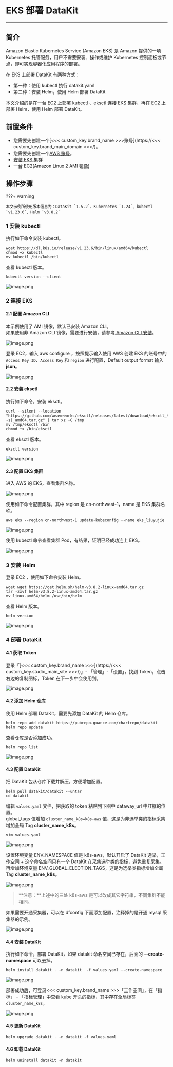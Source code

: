 # EKS 部署 DataKit

---

## 简介

Amazon Elastic Kubernetes Service (Amazon EKS) 是 Amazon 提供的一项 Kubernetes 托管服务，用户不需要安装、操作或维护 Kubernetes 控制面板或节点，即可实现容器化应用程序的部署。

在 EKS 上部署 DataKit 有两种方式：

- 第一种：使用 kubectl 执行 datakit.yaml
- 第二种：安装 Helm，使用 Helm 部署 DataKit

本文介绍的是在一台 EC2 上部署 kubectl 、eksctl 连接 EKS 集群，再在 EC2 上部署 Helm，使用 Helm 部署 DataKit。

## 前置条件

- 您需要先创建一个[<<< custom_key.brand_name >>>账号](https://<<< custom_key.brand_main_domain >>>/)。
- 您需要先创建一个[AWS 账号](https://www.amazonaws.cn/)。
- [安装 EKS ](https://docs.amazonaws.cn/eks/latest/userguide/create-cluster.html)集群
- 一台 EC2(Amazon Linux 2 AMI 镜像)

## 操作步骤

???+ warning

    本文示例所使用版本信息为：DataKit `1.5.2`、Kubernetes `1.24`、kubectl `v1.23.6`、Helm `v3.8.2`

### 1 安装 kubectl

执行如下命令安装 kubectl。

```
wget https://dl.k8s.io/release/v1.23.6/bin/linux/amd64/kubectl
chmod +x kubectl
mv kubectl /bin/kubectl
```

查看 kubectl 版本。

```
kubectl version --client
```

![image.png](../images/eks-1.png)

### 2 连接 EKS

#### 2.1 配置 Amazon CLI

本示例使用了 AMI 镜像，默认已安装 Amazon CLI。<br/>
如果使用非 Amazon CLI 镜像，需要进行安装，请参考[ Amazon CLI 安装](https://docs.amazonaws.cn/cli/latest/userguide/getting-started-install.html)。

![image.png](../images/eks-2.png)

登录 EC2，输入 aws configure ，按照提示输入使用 AWS 创建 EKS 的账号中的 `Access Key ID`、`Access Key` 和 `region` 进行配置，Default output format 输入 **json**。

![image.png](../images/eks-3.png)

#### 2.2 安装 eksctl

执行如下命令，安装 eksctl。

```
curl --silent --location "https://github.com/weaveworks/eksctl/releases/latest/download/eksctl_$(uname -s)_amd64.tar.gz" | tar xz -C /tmp
mv /tmp/eksctl /bin
chmod +x /bin/eksctl
```

查看 eksctl 版本。

```
eksctl version
```

![image.png](../images/eks-4.png)

#### 2.3 配置 EKS 集群

进入 AWS 的 EKS，查看集群名称。

![image.png](../images/eks-5.png)

使用如下命令配置集群，其中 region 是 cn-northwest-1，name 是 EKS 集群名称。

```
aws eks --region cn-northwest-1 update-kubeconfig --name eks_liuyujie
```

![image.png](../images/eks-6.png)

使用 kubectl 命令查看集群 Pod，有结果，证明已经成功连上 EKS。

![image.png](../images/eks-7.png)

### 3 安装 Helm

登录 EC2 ，使用如下命令安装 Helm。

```
wget wget https://get.helm.sh/helm-v3.8.2-linux-amd64.tar.gz
tar -zxvf helm-v3.8.2-linux-amd64.tar.gz
mv linux-amd64/helm /usr/bin/helm
```

查看 Helm 版本。

```
helm version
```

![image.png](../images/eks-8.png)

### 4 部署 DataKit

#### 4.1 获取 Token

登录「[<<< custom_key.brand_name >>>](https://<<< custom_key.studio_main_site >>>/)」- 「管理」-「设置」，找到 Token，点击右边的复制图标，Token 在下一步中会使用到。

![image.png](../images/eks-9.png)

#### 4.2 添加 Helm 仓库

使用 Helm 部署 DataKit，需要先添加 DataKit 的 Helm 仓库。

```
helm repo add datakit https://pubrepo.guance.com/chartrepo/datakit
helm repo update
```

查看仓库是否添加成功。

```
helm repo list
```

![image.png](../images/eks-10.png)

#### 4.3 配置 DataKit

把 DataKit 包从仓库下载并解压，方便增加配置。

```
helm pull datakit/datakit --untar
cd datakit
```

编辑 `values.yaml` 文件，把获取的 token 粘贴到下图中 dataway_url 中红框的位置。<br/>
global_tags 值增加 `cluster_name_k8s=k8s-aws` 值，这是为非选举类的指标采集增加全局 Tag **cluster_name_k8s**。

```
vim values.yaml
```

![image.png](../images/eks-11.png)

设置环境变量 ENV_NAMESPACE 值是 k8s-aws，默认开启了 DataKit 选举，工作空间 + 这个命名空间只有一个 DataKit 在采集选举类的指标，避免重复采集。<br/>
再增加环境变量 ENV_GLOBAL_ELECTION_TAGS，这是为选举类指标增加全局 Tag **cluster_name_k8s**。

![image.png](../images/eks-12.png)

> **注意：**上述中的三处 k8s-aws 是可以改成其它字符串，不同集群不能相同。

如果需要开通采集器，可以在 dfconfig 下面添加配置，注释掉的是开通 mysql 采集器的示例。

![image.png](../images/eks-13.png)

#### 4.4 安装 DataKit

执行如下命令，部署 DataKit，如果 datakit 命名空间已存在，后面的 **--create-namespace** 可以去掉。

```
helm install datakit . -n datakit  -f values.yaml --create-namespace
```

![image.png](../images/eks-14.png)

部署成功后，可登录<<< custom_key.brand_name >>>「工作空间」，在「指标」 - 「指标管理」中查看 kube 开头的指标，其中存在全局标签 `cluster_name_k8s`。

![image.png](../images/eks-15.png)

#### 4.5 更新 DataKit

```
helm upgrade datakit . -n datakit -f values.yaml
```

#### 4.6 卸载 DataKit

```
helm uninstall datakit -n datakit
```
